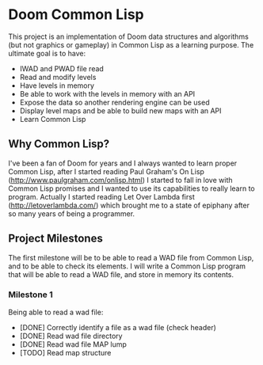 # Doom Common Lisp #

This project is an implementation of Doom data structures and algorithms (but not graphics or gameplay) in Common Lisp as a learning purpose. The ultimate goal is to have:

* IWAD and PWAD file read
* Read and modify levels
* Have levels in memory
* Be able to work with the levels in memory with an API
* Expose the data so another rendering engine can be used
* Display level maps and be able to build new maps with an API
* Learn Common Lisp

## Why Common Lisp? ##

I've been a fan of Doom for years and I always wanted to learn proper Common Lisp, after I started reading Paul Graham's On Lisp (http://www.paulgraham.com/onlisp.html) I started to fall in love with Common Lisp promises and I wanted to use its capabilities to really learn to program. Actually I started reading Let Over Lambda first (http://letoverlambda.com/) which brought me to a state of epiphany after so many years of being a programmer.

## Project Milestones ##

The first milestone will be to be able to read a WAD file from Common Lisp, and to be able to check its elements. I will write a Common Lisp program that will be able to read a WAD file, and store in memory its contents.

### Milestone 1 ###

Being able to read a wad file:

* [DONE] Correctly identify a file as a wad file (check header)
* [DONE] Read wad file directory
* [DONE] Read wad file MAP lump
* [TODO] Read map structure

